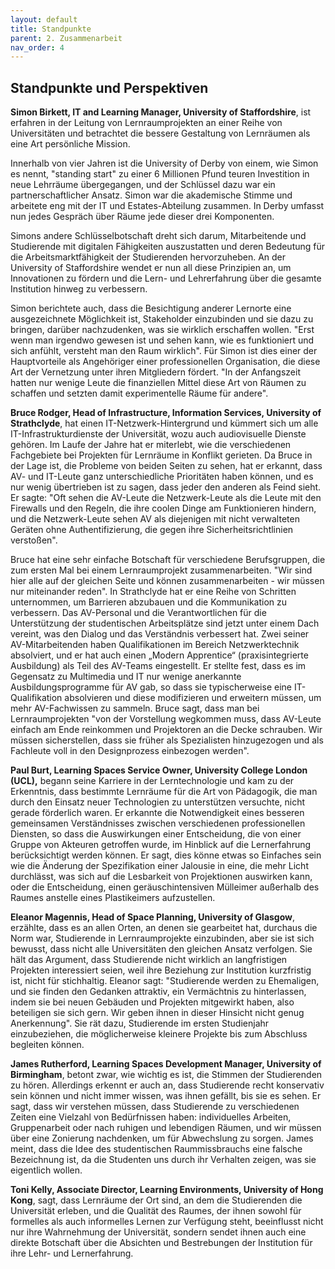 ```yaml
---
layout: default
title: Standpunkte
parent: 2. Zusammenarbeit
nav_order: 4
---
```


## Standpunkte und Perspektiven

**Simon Birkett, IT and Learning Manager, University of Staffordshire**,
ist erfahren in der Leitung von Lernraumprojekten an einer Reihe von
Universitäten und betrachtet die bessere Gestaltung von Lernräumen als
eine Art persönliche Mission.

Innerhalb von vier Jahren ist die University of Derby von einem, wie
Simon es nennt, "standing start" zu einer 6 Millionen Pfund teuren
Investition in neue Lehrräume übergegangen, und der Schlüssel dazu war
ein partnerschaftlicher Ansatz. Simon war die akademische Stimme und
arbeitete eng mit der IT und Estates-Abteilung zusammen. In Derby umfasst nun
jedes Gespräch über Räume jede dieser drei Komponenten.

Simons andere Schlüsselbotschaft dreht sich darum, Mitarbeitende und
Studierende mit digitalen Fähigkeiten auszustatten und deren Bedeutung
für die Arbeitsmarktfähigkeit der Studierenden hervorzuheben. An der
University of Staffordshire wendet er nun all diese Prinzipien an, um
Innovationen zu fördern und die Lern- und Lehrerfahrung über die gesamte
Institution hinweg zu verbessern.

Simon berichtete auch, dass die Besichtigung anderer Lernorte eine
ausgezeichnete Möglichkeit ist, Stakeholder einzubinden und sie dazu zu
bringen, darüber nachzudenken, was sie wirklich erschaffen wollen. "Erst
wenn man irgendwo gewesen ist und sehen kann, wie es funktioniert und
sich anfühlt, versteht man den Raum wirklich". Für Simon ist dies einer
der Hauptvorteile als Angehöriger einer professionellen Organisation,
die diese Art der Vernetzung unter ihren Mitgliedern fördert. "In der
Anfangszeit hatten nur wenige Leute die finanziellen Mittel diese Art
von Räumen zu schaffen und setzten damit experimentelle Räume für
andere".

**Bruce Rodger, Head of Infrastructure, Information Services, University
of Strathclyde**, hat einen IT-Netzwerk-Hintergrund und kümmert sich um
alle IT-Infrastrukturdienste der Universität, wozu auch audiovisuelle
Dienste gehören. Im Laufe der Jahre hat er miterlebt, wie die
verschiedenen Fachgebiete bei Projekten für Lernräume in Konflikt
gerieten. Da Bruce in der Lage ist, die Probleme von beiden Seiten zu
sehen, hat er erkannt, dass AV- und IT-Leute ganz unterschiedliche
Prioritäten haben können, und es nur wenig übertrieben ist zu sagen,
dass jeder den anderen als Feind sieht. Er sagte: "Oft sehen die
AV-Leute die Netzwerk-Leute als die Leute mit den Firewalls und den
Regeln, die ihre coolen Dinge am Funktionieren hindern, und die
Netzwerk-Leute sehen AV als diejenigen mit nicht verwalteten Geräten
ohne Authentifizierung, die gegen ihre Sicherheitsrichtlinien
verstoßen".

Bruce hat eine sehr einfache Botschaft für verschiedene Berufsgruppen,
die zum ersten Mal bei einem Lernraumprojekt zusammenarbeiten. "Wir sind
hier alle auf der gleichen Seite und können zusammenarbeiten - wir
müssen nur miteinander reden". In Strathclyde hat er eine Reihe von
Schritten unternommen, um Barrieren abzubauen und die Kommunikation zu
verbessern. Das AV-Personal und die Verantwortlichen für die
Unterstützung der studentischen Arbeitsplätze sind jetzt unter einem
Dach vereint, was den Dialog und das Verständnis verbessert hat. Zwei
seiner AV-Mitarbeitenden haben Qualifikationen im Bereich Netzwerktechnik
absolviert, und er hat auch einen „Modern Apprentice“ (praxisintegrierte
Ausbildung) als Teil des AV-Teams eingestellt. Er stellte fest, dass es im
Gegensatz zu Multimedia und IT nur wenige anerkannte Ausbildungsprogramme
für AV gab, so dass sie typischerweise eine IT-Qualifikation absolvieren
und diese modifizieren und erweitern müssen, um mehr AV-Fachwissen zu
sammeln. Bruce sagt, dass man bei Lernraumprojekten "von der Vorstellung
wegkommen muss, dass AV-Leute einfach am Ende reinkommen und Projektoren
an die Decke schrauben. Wir müssen sicherstellen, dass sie früher als
Spezialisten hinzugezogen und als Fachleute voll in den Designprozess
einbezogen werden".

**Paul Burt, Learning Spaces Service Owner, University College London
(UCL),** begann seine Karriere in der Lerntechnologie und kam zu der
Erkenntnis, dass bestimmte Lernräume für die Art von Pädagogik, die man
durch den Einsatz neuer Technologien zu unterstützen versuchte, nicht
gerade förderlich waren. Er erkannte die Notwendigkeit eines besseren
gemeinsamen Verständnisses zwischen verschiedenen professionellen
Diensten, so dass die Auswirkungen einer Entscheidung, die von einer
Gruppe von Akteuren getroffen wurde, im Hinblick auf die Lernerfahrung
berücksichtigt werden können. Er sagt, dies könne etwas so Einfaches
sein wie die Änderung der Spezifikation einer Jalousie in eine, die mehr
Licht durchlässt, was sich auf die Lesbarkeit von Projektionen auswirken
kann, oder die Entscheidung, einen geräuschintensiven Mülleimer
außerhalb des Raumes anstelle eines Plastikeimers aufzustellen.

**Eleanor Magennis, Head of Space Planning, University of Glasgow**,
erzählte, dass es an allen Orten, an denen sie gearbeitet hat, durchaus
die Norm war, Studierende in Lernraumprojekte einzubinden, aber sie ist
sich bewusst, dass nicht alle Universitäten den gleichen Ansatz
verfolgen. Sie hält das Argument, dass Studierende nicht wirklich an
langfristigen Projekten interessiert seien, weil ihre Beziehung zur
Institution kurzfristig ist, nicht für stichhaltig. Eleanor sagt:
"Studierende werden zu Ehemaligen, und sie finden den Gedanken
attraktiv, ein Vermächtnis zu hinterlassen, indem sie bei neuen Gebäuden
und Projekten mitgewirkt haben, also beteiligen sie sich gern. Wir geben
ihnen in dieser Hinsicht nicht genug Anerkennung". Sie rät dazu,
Studierende im ersten Studienjahr einzubeziehen, die möglicherweise
kleinere Projekte bis zum Abschluss begleiten können.

**James Rutherford, Learning Spaces Development Manager, University of
Birmingham**, betont zwar, wie wichtig es ist, die Stimmen der Studierenden
zu hören. Allerdings erkennt er auch an, dass Studierende recht konservativ sein
können und nicht immer wissen, was ihnen gefällt, bis sie es sehen. Er
sagt, dass wir verstehen müssen, dass Studierende zu verschiedenen
Zeiten eine Vielzahl von Bedürfnissen haben: individuelles Arbeiten,
Gruppenarbeit oder nach ruhigen und lebendigen Räumen, und wir müssen
über eine Zonierung nachdenken, um für Abwechslung zu sorgen. James
meint, dass die Idee des studentischen Raummissbrauchs eine falsche
Bezeichnung ist, da die Studenten uns durch ihr Verhalten zeigen, was
sie eigentlich wollen.

**Toni Kelly, Associate Director, Learning Environments, University of
Hong Kong**, sagt, dass Lernräume der Ort sind, an dem die Studierenden
die Universität erleben, und die Qualität des Raumes, der ihnen sowohl
für formelles als auch informelles Lernen zur Verfügung steht,
beeinflusst nicht nur ihre Wahrnehmung der Universität, sondern sendet
ihnen auch eine direkte Botschaft über die Absichten und Bestrebungen
der Institution für ihre Lehr- und Lernerfahrung.
